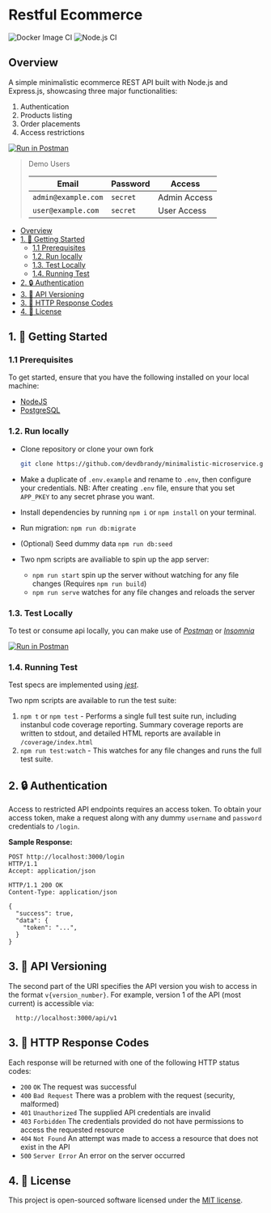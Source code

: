 # Restful Ecommerce

![Docker Image CI](https://github.com/devdbrandy/restful-ecommerce/workflows/Docker%20Image%20CI/badge.svg?branch=master)
![Node.js CI](https://github.com/devdbrandy/restful-ecommerce/workflows/Node.js%20CI/badge.svg?branch=master)

## Overview

A simple minimalistic ecommerce REST API built with Node.js and Express.js, showcasing three major functionalities:

1. Authentication
2. Products listing
3. Order placements
4. Access restrictions

[![Run in Postman](https://run.pstmn.io/button.svg)](https://app.getpostman.com/run-collection/cfdf0e762edcf3abe91b)

> Demo Users
>
> | Email               | Password | Access       |
> | ------------------- | -------- | ------------ |
> | `admin@example.com` | `secret` | Admin Access |
> | `user@example.com`  | `secret` | User Access  |

<!-- TOC depthFrom:2 -->

- [Overview](#overview)
- [1. :rocket: Getting Started](#1-rocket-getting-started)
  - [1.1 Prerequisites](#11-prerequisites)
  - [1.2. Run locally](#12-run-locally)
  - [1.3. Test Locally](#13-test-locally)
  - [1.4. Running Test](#14-running-test)
- [2. :lock: Authentication](#2-lock-authentication)
- [3. :bookmark: API Versioning](#3-bookmark-api-versioning)
- [3. :green_heart: HTTP Response Codes](#3-green_heart-http-response-codes)
- [4. :pencil: License](#4-pencil-license)

<!-- /TOC -->

## 1. :rocket: Getting Started

### 1.1 Prerequisites

To get started, ensure that you have the following installed on your local machine:

- [NodeJS](https://nodejs.org/en/download/)
- [PostgreSQL](https://www.postgresql.org/download/)

### 1.2. Run locally

- Clone repository or clone your own fork

  ```bash
  git clone https://github.com/devdbrandy/minimalistic-microservice.git
  ```

- Make a duplicate of `.env.example` and rename to `.env`, then configure your credentials.
  NB: After creating `.env` file, ensure that you set `APP_PKEY` to any secret phrase you want.
- Install dependencies by running `npm i` or `npm install` on your terminal.
- Run migration: `npm run db:migrate`
- (Optional) Seed dummy data `npm run db:seed`
- Two npm scripts are availiable to spin up the app server:
  - `npm run start` spin up the server without watching for any file changes (Requires `npm run build`)
  - `npm run serve` watches for any file changes and reloads the server

### 1.3. Test Locally

To test or consume api locally, you can make use of [_Postman_](https://www.getpostman.com) or [_Insomnia_](https://insomnia.rest/download/)

[![Run in Postman](https://run.pstmn.io/button.svg)](https://app.getpostman.com/run-collection/cfdf0e762edcf3abe91b)

### 1.4. Running Test

Test specs are implemented using [_jest_](https://jestjs.io).

Two npm scripts are available to run the test suite:

1. `npm t` or `npm test` - Performs a single full test suite run, including instanbul code coverage reporting. Summary coverage reports are written to stdout, and detailed HTML reports are available in `/coverage/index.html`
2. `npm run test:watch` - This watches for any file changes and runs the full test suite.

## 2. :lock: Authentication

Access to restricted API endpoints requires an access token. To obtain your access token, make a request along with any dummy `username` and `password` credentials to `/login`.

**Sample Response:**

```http
POST http://localhost:3000/login
HTTP/1.1
Accept: application/json

HTTP/1.1 200 OK
Content-Type: application/json

{
  "success": true,
  "data": {
    "token": "...",
  }
}
```

## 3. :bookmark: API Versioning

The second part of the URI specifies the API version you wish to access in the format `v{version_number}`.
For example, version 1 of the API (most current) is accessible via:

```http
  http://localhost:3000/api/v1
```

## 3. :green_heart: HTTP Response Codes

Each response will be returned with one of the following HTTP status codes:

- `200` `OK` The request was successful
- `400` `Bad Request` There was a problem with the request (security, malformed)
- `401` `Unauthorized` The supplied API credentials are invalid
- `403` `Forbidden` The credentials provided do not have permissions to access the requested resource
- `404` `Not Found` An attempt was made to access a resource that does not exist in the API
- `500` `Server Error` An error on the server occurred

## 4. :pencil: License

This project is open-sourced software licensed under the [MIT license](https://opensource.org/licenses/MIT).
